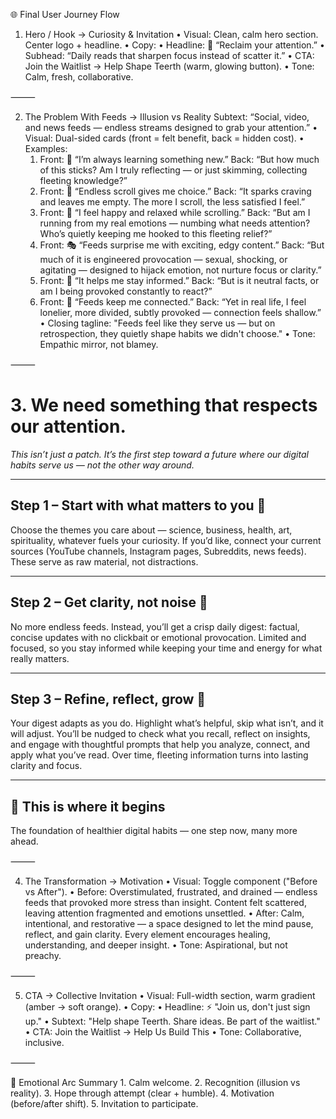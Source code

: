 🌐 Final User Journey Flow

1. Hero / Hook → Curiosity & Invitation
   •	Visual: Clean, calm hero section. Center logo + headline.
   •	Copy:
   •	Headline: 🌱 “Reclaim your attention.”
   •	Subhead: “Daily reads that sharpen focus instead of scatter it.”
   •	CTA: Join the Waitlist → Help Shape Teerth (warm, glowing button).
   •	Tone: Calm, fresh, collaborative.

⸻

2. The Problem With Feeds → Illusion vs Reality
Subtext: “Social, video, and news feeds — endless streams designed to grab your attention.”
   •	Visual: Dual-sided cards (front = felt benefit, back = hidden cost).
   •	Examples:
	1.	Front: 🧠 “I’m always learning something new.”
Back: “But how much of this sticks? Am I truly reflecting — or just skimming, collecting fleeting knowledge?”
	2.	Front: 🔄 “Endless scroll gives me choice.”
Back: “It sparks craving and leaves me empty. The more I scroll, the less satisfied I feel.”
	3.	Front: 🌿 “I feel happy and relaxed while scrolling.”
Back: “But am I running from my real emotions — numbing what needs attention? Who’s quietly keeping me hooked to this fleeting relief?”
	4.  Front: 🎭 “Feeds surprise me with exciting, edgy content.”
Back: “But much of it is engineered provocation — sexual, shocking, or agitating — designed to hijack emotion, not nurture focus or clarity.”
	5.	Front: 📰 “It helps me stay informed.”
Back: “But is it neutral facts, or am I being provoked constantly to react?”
	6.	Front: 🤝 “Feeds keep me connected.”
Back: “Yet in real life, I feel lonelier, more divided, subtly provoked — connection feels shallow.”
   •	Closing tagline: "Feeds feel like they serve us — but on retrospection, they quietly shape habits we didn't choose."
   •	Tone: Empathic mirror, not blamey.

⸻

# 3. We need something that respects our attention.

*This isn’t just a patch. It’s the first step toward a future where our digital habits serve us — not the other way around.*

---

## Step 1 – Start with what matters to you 🎯

Choose the themes you care about — science, business, health, art, spirituality, whatever fuels your curiosity. If you’d like, connect your current sources (YouTube channels, Instagram pages, Subreddits, news feeds). These serve as raw material, not distractions.

---

## Step 2 – Get clarity, not noise 📜

No more endless feeds. Instead, you’ll get a crisp daily digest: factual, concise updates with no clickbait or emotional provocation. Limited and focused, so you stay informed while keeping your time and energy for what really matters.

---

## Step 3 – Refine, reflect, grow 🌱

Your digest adapts as you do. Highlight what’s helpful, skip what isn’t, and it will adjust. You’ll be nudged to check what you recall, reflect on insights, and engage with thoughtful prompts that help you analyze, connect, and apply what you’ve read. Over time, fleeting information turns into lasting clarity and focus.

---

## 📌 This is where it begins

The foundation of healthier digital habits — one step now, many more ahead.

⸻

4. The Transformation → Motivation
    •	Visual: Toggle component ("Before vs After").
   	•	Before: Overstimulated, frustrated, and drained — endless feeds that provoked more stress than insight. Content felt scattered, leaving attention fragmented and emotions unsettled.
	•	After: Calm, intentional, and restorative — a space designed to let the mind pause, reflect, and gain clarity. Every element encourages healing, understanding, and deeper insight.
    •	Tone: Aspirational, but not preachy.

⸻

5. CTA → Collective Invitation
    •	Visual: Full-width section, warm gradient (amber → soft orange).
    •	Copy:
    •	Headline: ⚡ "Join us, don't just sign up."
    •	Subtext: "Help shape Teerth. Share ideas. Be part of the waitlist."
    •	CTA: Join the Waitlist → Help Us Build This
    •	Tone: Collaborative, inclusive.

⸻

🎨 Emotional Arc Summary
	1.	Calm welcome.
	2.	Recognition (illusion vs reality).
	3.	Hope through attempt (clear + humble).
	4.	Motivation (before/after shift).
	5.	Invitation to participate.
